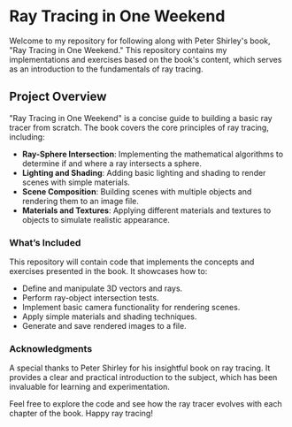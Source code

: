 # Ray Tracing in One Weekend

Welcome to my repository for following along with Peter Shirley's book, "Ray Tracing in One Weekend." This repository contains my implementations and exercises based on the book's content, which serves as an introduction to the fundamentals of ray tracing.

## Project Overview

"Ray Tracing in One Weekend" is a concise guide to building a basic ray tracer from scratch. The book covers the core principles of ray tracing, including:

- **Ray-Sphere Intersection**: Implementing the mathematical algorithms to determine if and where a ray intersects a sphere.
- **Lighting and Shading**: Adding basic lighting and shading to render scenes with simple materials.
- **Scene Composition**: Building scenes with multiple objects and rendering them to an image file.
- **Materials and Textures**: Applying different materials and textures to objects to simulate realistic appearance.

### What’s Included

This repository will contain code that implements the concepts and exercises presented in the book. It showcases how to:

- Define and manipulate 3D vectors and rays.
- Perform ray-object intersection tests.
- Implement basic camera functionality for rendering scenes.
- Apply simple materials and shading techniques.
- Generate and save rendered images to a file.

### Acknowledgments

A special thanks to Peter Shirley for his insightful book on ray tracing. It provides a clear and practical introduction to the subject, which has been invaluable for learning and experimentation.

Feel free to explore the code and see how the ray tracer evolves with each chapter of the book. Happy ray tracing!
